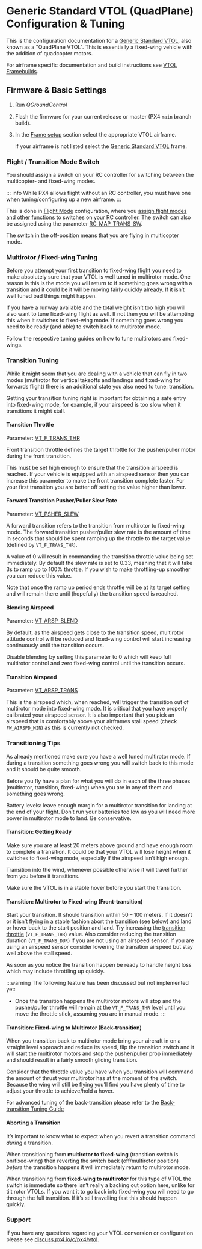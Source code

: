 # Generic Standard VTOL (QuadPlane) Configuration & Tuning

This is the configuration documentation for a [Generic Standard VTOL](../airframes/airframe_reference.md#vtol_standard_vtol_generic_standard_vtol), also known as a "QuadPlane VTOL".
This is essentially a fixed-wing vehicle with the addition of quadcopter motors.

For airframe specific documentation and build instructions see [VTOL Framebuilds](../frames_vtol/index.md).

## Firmware & Basic Settings

1. Run _QGroundControl_
2. Flash the firmware for your current release or master (PX4 `main` branch build).
3. In the [Frame setup](../config/airframe.md) section select the appropriate VTOL airframe.

   If your airframe is not listed select the [Generic Standard VTOL](../airframes/airframe_reference.md#vtol_standard_vtol_generic_standard_vtol) frame.

### Flight / Transition Mode Switch

You should assign a switch on your RC controller for switching between the multicopter- and fixed-wing modes.

::: info
While PX4 allows flight without an RC controller, you must have one when tuning/configuring up a new airframe.
:::

This is done in [Flight Mode](../config/flight_mode.md) configuration, where you [assign flight modes and other functions](../config/flight_mode.md#what-flight-modes-and-switches-should-i-set) to switches on your RC controller.
The switch can also be assigned using the parameter [RC_MAP_TRANS_SW](../advanced_config/parameter_reference.md#RC_MAP_TRANS_SW).

The switch in the off-position means that you are flying in multicopter mode.

### Multirotor / Fixed-wing Tuning

Before you attempt your first transition to fixed-wing flight you need to make absolutely sure that your VTOL is well tuned in multirotor mode.
One reason is this is the mode you will return to if something goes wrong with a transition and it could be it will be moving fairly quickly already.
If it isn’t well tuned bad things might happen.

If you have a runway available and the total weight isn’t too high you will also want to tune fixed-wing flight as well.
If not then you will be attempting this when it switches to fixed-wing mode.
If something goes wrong you need to be ready (and able) to switch back to multirotor mode.

Follow the respective tuning guides on how to tune multirotors and fixed-wings.

### Transition Tuning

While it might seem that you are dealing with a vehicle that can fly in two modes (multirotor for vertical takeoffs and landings and fixed-wing for forwards flight) there is an additional state you also need to tune: transition.

Getting your transition tuning right is important for obtaining a safe entry into fixed-wing mode, for example, if your airspeed is too slow when it transitions it might stall.

#### Transition Throttle

Parameter: [VT_F_TRANS_THR](../advanced_config/parameter_reference.md#VT_F_TRANS_THR)

Front transition throttle defines the target throttle for the pusher/puller motor during the front transition.

This must be set high enough to ensure that the transition airspeed is reached.
If your vehicle is equipped with an airspeed sensor then you can increase this parameter to make the front transition complete faster.
For your first transition you are better off setting the value higher than lower.

#### Forward Transition Pusher/Puller Slew Rate

Parameter: [VT_PSHER_SLEW](../advanced_config/parameter_reference.md#VT_PSHER_SLEW)

A forward transition refers to the transition from multirotor to fixed-wing mode.
The forward transition pusher/puller slew rate is the amount of time in seconds that should be spent ramping up the throttle to the target value (defined by `VT_F_TRANS_THR`).

A value of 0 will result in commanding the transition throttle value being set immediately.
By default the slew rate is set to 0.33, meaning that it will take 3s to ramp up to 100% throttle.
If you wish to make throttling-up smoother you can reduce this value.

Note that once the ramp up period ends throttle will be at its target setting and will remain there until (hopefully) the transition speed is reached.

#### Blending Airspeed

Parameter: [VT_ARSP_BLEND](../advanced_config/parameter_reference.md#VT_ARSP_BLEND)

By default, as the airspeed gets close to the transition speed, multirotor attitude control will be reduced and fixed-wing control will start increasing continuously until the transition occurs.

Disable blending by setting this parameter to 0 which will keep full multirotor control and zero fixed-wing control until the transition occurs.

#### Transition Airspeed

Parameter: [VT_ARSP_TRANS](../advanced_config/parameter_reference.md#VT_ARSP_TRANS)

This is the airspeed which, when reached, will trigger the transition out of multirotor mode into fixed-wing mode.
It is critical that you have properly calibrated your airspeed sensor.
It is also important that you pick an airspeed that is comfortably above your airframes stall speed (check `FW_AIRSPD_MIN`) as this is currently not checked.

### Transitioning Tips

As already mentioned make sure you have a well tuned multirotor mode.
If during a transition something goes wrong you will switch back to this mode and it should be quite smooth.

Before you fly have a plan for what you will do in each of the three phases (multirotor, transition, fixed-wing) when you are in any of them and something goes wrong.

Battery levels: leave enough margin for a multirotor transition for landing at the end of your flight.
Don’t run your batteries too low as you will need more power in multirotor mode to land.
Be conservative.

#### Transition: Getting Ready

Make sure you are at least 20 meters above ground and have enough room to complete a transition.
It could be that your VTOL will lose height when it switches to fixed-wing mode, especially if the airspeed isn’t high enough.

Transition into the wind, whenever possible otherwise it will travel further from you before it transitions.

Make sure the VTOL is in a stable hover before you start the transition.

#### Transition: Multirotor to Fixed-wing (Front-transition)

Start your transition.
It should transition within 50 – 100 meters.
If it doesn’t or it isn’t flying in a stable fashion abort the transition (see below) and land or hover back to the start position and land.
Try increasing the [transition throttle](#transition-throttle) (`VT_F_TRANS_THR`) value.
Also consider reducing the transition duration (`VT_F_TRANS_DUR`) if you are not using an airspeed sensor.
If you are using an airspeed sensor consider lowering the transition airspeed but stay well above the stall speed.

As soon as you notice the transition happen be ready to handle height loss which may include throttling up quickly.

:::warning
The following feature has been discussed but not implemented yet:

- Once the transition happens the multirotor motors will stop and the pusher/puller throttle will remain at the `VT_F_TRANS_THR` level until you move the throttle stick, assuming you are in manual mode.
  :::

#### Transition: Fixed-wing to Multirotor (Back-transition)

When you transition back to multirotor mode bring your aircraft in on a straight level approach and reduce its speed, flip the transition switch and it will start the multirotor motors and stop the pusher/puller prop immediately and should result in a fairly smooth gliding transition.

Consider that the throttle value you have when you transition will command the amount of thrust your multirotor has at the moment of the switch.
Because the wing will still be flying you’ll find you have plenty of time to adjust your throttle to achieve/hold a hover.

For advanced tuning of the back-transition please refer to the [Back-transition Tuning Guide](vtol_back_transition_tuning.md)

#### Aborting a Transition

It’s important to know what to expect when you revert a transition command _during_ a transition.

When transitioning from **multirotor to fixed-wing** (transition switch is on/fixed-wing) then reverting the switch back (off/multirotor position) _before_ the transition happens it will immediately return to multirotor mode.

When transitioning from **fixed-wing to multirotor** for this type of VTOL the switch is immediate so there isn’t really a backing out option here, unlike for tilt rotor VTOLs.
If you want it to go back into fixed-wing you will need to go through the full transition.
If it’s still travelling fast this should happen quickly.

### Support

If you have any questions regarding your VTOL conversion or configuration please see [discuss.px4.io/c/px4/vtol](https://discuss.px4.io/c/px4/vtol).
